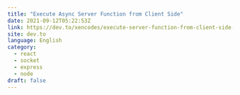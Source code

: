 ```yaml
---
title: "Execute Async Server Function from Client Side"
date: 2021-09-12T05:22:53Z
link: https://dev.to/xencodes/execute-server-function-from-client-side-3m2l?utm_medium=RSS&utm_source=news.12bit.vn
site: dev.to
language: English
category:
  - react
  - socket
  - express
  - node
draft: false
---
```


